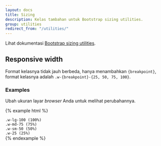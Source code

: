 ```yaml
---
layout: docs
title: Sizing
description: Kelas tambahan untuk Bootstrap sizing utilities.
group: utilities
redirect_from: "/utilities/"
---
```


Lihat dokumentasi [Bootstrap sizing utilities](https://v4-alpha.getbootstrap.com/utilities/sizing/).

## Responsive width

Format kelasnya tidak jauh berbeda, hanya menambahkan `{breakpoint}`, format kelasnya adalah `.w-{breakpoint}-{25, 50, 75, 100}`.

### Examples

Ubah ukuran layar *browser* Anda untuk melihat perubahannya.

{% example html %}
<div class="w-25 w-sm-50 w-md-75 w-lg-100 p-3 bg-faded">
  <div class="d-none d-lg-block"><code>.w-lg-100 (100%)</code></div>
  <div class="d-none d-md-block d-lg-none"><code>.w-md-75 (75%)</code></div>
  <div class="d-none d-sm-block d-md-none"><code>.w-sm-50 (50%)</code></div>
  <div class="d-sm-none"><code>.w-25 (25%)</code></div>
</div>
{% endexample %}
